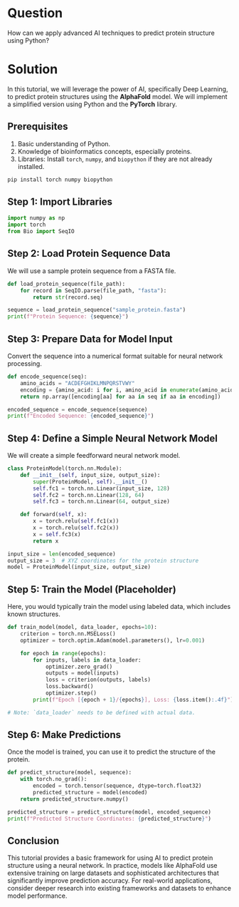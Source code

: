 # Question
How can we apply advanced AI techniques to predict protein structure using Python?

# Solution

In this tutorial, we will leverage the power of AI, specifically Deep Learning, to predict protein structures using the **AlphaFold** model. We will implement a simplified version using Python and the **PyTorch** library.

## Prerequisites

1. Basic understanding of Python.
2. Knowledge of bioinformatics concepts, especially proteins.
3. Libraries: Install `torch`, `numpy`, and `biopython` if they are not already installed.

```bash
pip install torch numpy biopython
```

## Step 1: Import Libraries

```python
import numpy as np
import torch
from Bio import SeqIO
```

## Step 2: Load Protein Sequence Data

We will use a sample protein sequence from a FASTA file.

```python
def load_protein_sequence(file_path):
    for record in SeqIO.parse(file_path, "fasta"):
        return str(record.seq)

sequence = load_protein_sequence("sample_protein.fasta")
print(f"Protein Sequence: {sequence}")
```

## Step 3: Prepare Data for Model Input

Convert the sequence into a numerical format suitable for neural network processing.

```python
def encode_sequence(seq):
    amino_acids = "ACDEFGHIKLMNPQRSTVWY"
    encoding = {amino_acid: i for i, amino_acid in enumerate(amino_acids)}
    return np.array([encoding[aa] for aa in seq if aa in encoding])

encoded_sequence = encode_sequence(sequence)
print(f"Encoded Sequence: {encoded_sequence}")
```

## Step 4: Define a Simple Neural Network Model

We will create a simple feedforward neural network model.

```python
class ProteinModel(torch.nn.Module):
    def __init__(self, input_size, output_size):
        super(ProteinModel, self).__init__()
        self.fc1 = torch.nn.Linear(input_size, 128)
        self.fc2 = torch.nn.Linear(128, 64)
        self.fc3 = torch.nn.Linear(64, output_size)

    def forward(self, x):
        x = torch.relu(self.fc1(x))
        x = torch.relu(self.fc2(x))
        x = self.fc3(x)
        return x

input_size = len(encoded_sequence)
output_size = 3  # XYZ coordinates for the protein structure
model = ProteinModel(input_size, output_size)
```

## Step 5: Train the Model (Placeholder)

Here, you would typically train the model using labeled data, which includes known structures.

```python
def train_model(model, data_loader, epochs=10):
    criterion = torch.nn.MSELoss()
    optimizer = torch.optim.Adam(model.parameters(), lr=0.001)

    for epoch in range(epochs):
        for inputs, labels in data_loader:
            optimizer.zero_grad()
            outputs = model(inputs)
            loss = criterion(outputs, labels)
            loss.backward()
            optimizer.step()
        print(f"Epoch [{epoch + 1}/{epochs}], Loss: {loss.item():.4f}")

# Note: `data_loader` needs to be defined with actual data.
```

## Step 6: Make Predictions

Once the model is trained, you can use it to predict the structure of the protein.

```python
def predict_structure(model, sequence):
    with torch.no_grad():
        encoded = torch.tensor(sequence, dtype=torch.float32)
        predicted_structure = model(encoded)
    return predicted_structure.numpy()

predicted_structure = predict_structure(model, encoded_sequence)
print(f"Predicted Structure Coordinates: {predicted_structure}")
```

## Conclusion

This tutorial provides a basic framework for using AI to predict protein structure using a neural network. In practice, models like AlphaFold use extensive training on large datasets and sophisticated architectures that significantly improve prediction accuracy. For real-world applications, consider deeper research into existing frameworks and datasets to enhance model performance.